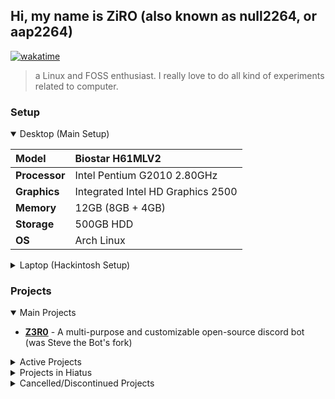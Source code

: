 ## Hi, my name is ZiRO (also known as null2264, or aap2264)

[![wakatime](https://wakatime.com/badge/user/e3f91dd5-c937-4d7d-98f5-f2282e7bfb16.svg)](https://wakatime.com/@e3f91dd5-c937-4d7d-98f5-f2282e7bfb16)

> a Linux and FOSS enthusiast. I really love to do all kind of experiments related to computer.

### Setup
<details open><summary>Desktop (Main Setup)</summary>

|**Model**| Biostar H61MLV2 |
|:-|:-|
|**Processor**| Intel Pentium G2010 2.80GHz |
|**Graphics**| Integrated Intel HD Graphics 2500 |
|**Memory**| 12GB (8GB + 4GB) |
|**Storage**| 500GB HDD |
|**OS**| Arch Linux |

</details>

<details><summary>Laptop (Hackintosh Setup)</summary>

|**Model**| Lenovo ThinkPad L460 |
|:-|:-|
|**Processor**| Intel Core i5-6300U 2.50GHz / 3.00GHz |
|**Graphics**| Integrated Intel HD Graphics 520 |
|**Memory**| 8GB |
|**Storage**| 256 SSD |
|**OS**| macOS Monterey (v12.6 - OCv0.8.4) |

</details>

### Projects

<details open><summary>Main Projects</summary>

- **[Z3R0](https://github.com/ZiRO-Bot/ziBot)** - A multi-purpose and customizable open-source discord bot (was Steve the Bot's fork)

</details>

<details><summary>Active Projects</summary>

- **[Dotfiles](https://github.com/null2264/dotfiles)** - Collection of my Configuration file
- **[ziDark](https://github.com/null2264/ziDark)** - Custom CSS/Theme that use zi colorscheme (my custom colorscheme)
- **[imagemanip](https://github.com/null2264/imagemanip)** - Fun experiment with python's PIL
- **[CobbleGen](https://github.com/null2264/CobbleGen)** - A fabric mod that allows you to customize/randomize cobblestone generator
- **[Skyblock Creator](https://github.com/null2264/SkyblockCreator)** - A fabric mod that lets you add skyblock-like world type(s)
- And more other small project...

</details>

<details><summary>Projects in Hiatus</summary>

- **[SkinCan](https://github.com/SkinCanOrg/SkinCan)** - A libre skin cancer detection app (made for Bangkit 2022)
- **[Z3R0](https://github.com/ZiRO-Bot/ziBot)** - A multi-purpose and customizable open-source discord bot (was Steve the Bot's fork)
- **[ziTV *formerly IPTV Playlist*](https://github.com/null2264/ziTV)** - Collection of IPTV Channels
- **[speedrun.py](https://github.com/null2264/speedrun.py)** - An asynchronous API wrapper for speedrun.com

</details>

<details><summary>Cancelled/Discontinued Projects</summary>
  
- **[Faithful BE](https://github.com/null2264/Faithful-BE)** - Bedrock Port for Faithful 32x ( **PRIVATED**, can't redistribute textures due to XMrVizzy/Kraineff Faithful's licensing. [**Check out new and real faithful instead!**](https://faithfulpack.net/) )
- **[i18n](https://github.com/null2264/i18n)** - Experimental Internationalization System
- **[ziLauncher](https://github.com/null2264/Project-MC-Launcher)** - MultiMC fork but can be used without Premium account

</details>
